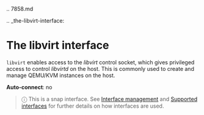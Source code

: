 .. 7858.md

.. _the-libvirt-interface:

# The libvirt interface

`libvirt` enables access to the *libvirt* control socket, which gives privileged access to control *libvirtd* on the host. This is commonly used to create and manage QEMU/KVM instances on the host.

**Auto-connect**: no

> ⓘ  This is a snap interface. See [Interface management](interface-management.md) and [Supported interfaces](supported-interfaces.md) for further details on how interfaces are used.